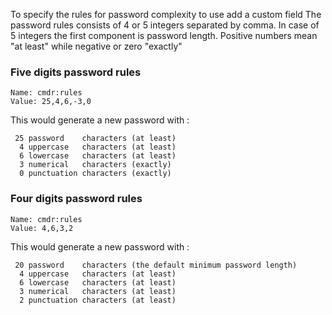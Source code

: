 To specify the rules for password complexity to use add a custom field
The password rules consists of 4 or 5 integers separated by comma.
In case of 5 integers the first component is password length. 
Positive numbers mean "at least" while negative or zero "exactly"

### Five digits password rules

```
Name: cmdr:rules
Value: 25,4,6,-3,0
```

This would generate a new password with :
```
 25 password    characters (at least)
  4 uppercase   characters (at least)
  6 lowercase   characters (at least)
  3 numerical   characters (exactly)
  0 punctuation characters (exactly)
```

### Four digits password rules

```
Name: cmdr:rules
Value: 4,6,3,2
```

This would generate a new password with :
```
 20 password    characters (the default minimum password length)
  4 uppercase   characters (at least)
  6 lowercase   characters (at least)
  3 numerical   characters (at least)
  2 punctuation characters (at least)
```

